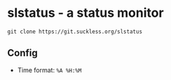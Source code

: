 # slstatus - a status monitor
`git clone https://git.suckless.org/slstatus`

## Config
- Time format: ` %A %H:%M `
